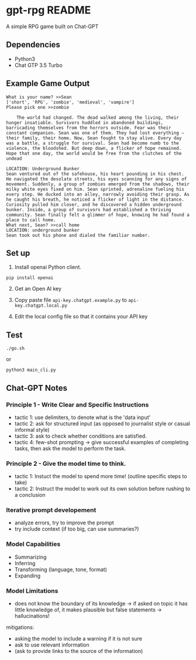 # gpt-rpg README
A simple RPG game built on Chat-GPT

## Dependencies

- Python3
- Chat GTP 3.5 Turbo

## Example Game Output

```
What is your name? >>Sean
['short', 'RPG', 'zombie', 'medieval', 'vampire']
Please pick one >>zombie

    The world had changed. The dead walked among the living, their hunger insatiable. Survivors huddled in abandoned buildings, barricading themselves from the horrors outside. Fear was their constant companion. Sean was one of them. They had lost everything – their family, their home. Now, Sean fought to stay alive. Every day was a battle, a struggle for survival. Sean had become numb to the violence, the bloodshed. But deep down, a flicker of hope remained. Hope that one day, the world would be free from the clutches of the undead

LOCATION: Underground Bunker
Sean ventured out of the safehouse, his heart pounding in his chest. He navigated the desolate streets, his eyes scanning for any signs of movement. Suddenly, a group of zombies emerged from the shadows, their milky white eyes fixed on him. Sean sprinted, adrenaline fueling his every step. He ducked into an alley, narrowly avoiding their grasp. As he caught his breath, he noticed a flicker of light in the distance. Curiosity pulled him closer, and he discovered a hidden underground bunker. Inside, a group of survivors had established a thriving community. Sean finally felt a glimmer of hope, knowing he had found a place to call home.
What next, Sean? >>call home
LOCATION: underground bunker
Sean took out his phone and dialed the familiar number.
```

## Set up

1. Install openai Python client.

```
pip install openai
```

2. Get an Open AI key

3. Copy paste file `api-key.chatgpt.example.py` to `api-key.chatgpt.local.py`

4. Edit the local config file so that it contains your API key

## Test

```
./go.sh
```

or

```
python3 main_cli.py
```

## Chat-GPT Notes

### Principle 1 - Write Clear and Specific Instructions

- tactic 1: use delimiters, to denote what is the 'data input'
- tactic 2: ask for structured input (as opposed to journalist style or casual informal style)
- tactic 3: ask to check whether conditions are satisfied.
- tactic 4: few-shot prompting -> give successful examples of completing tasks, then ask the model to perform the task.

### Principle 2 - Give the model time to think.

- tactic 1: Instuct the model to spend more time! (outline specific steps to take)
- tactic 2: Instruct the model to work out its own solution before rushing to a conclusion

### Iterative prompt developement

- analyze errors, try to improve the prompt
- try include context (if too big, can use summaries?)

### Model Capabilities

- Summarizing
- Inferring
- Transforming (language, tone, format)
- Expanding

### Model Limitations

- does not know the boundary of its knowledge -> if asked on topic it has little knowledge of, it makes plausible but false statements -> hallucinations!

mitigations:

- asking the model to include a warning if it is not sure
- ask to use relevant information
- (ask to provide links to the source of the information)
